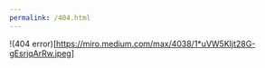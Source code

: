 ```yaml
---
permalink: /404.html
---
```

!(404 error)[https://miro.medium.com/max/4038/1*uVW5KIjt28G-gEsrjqArRw.jpeg]
